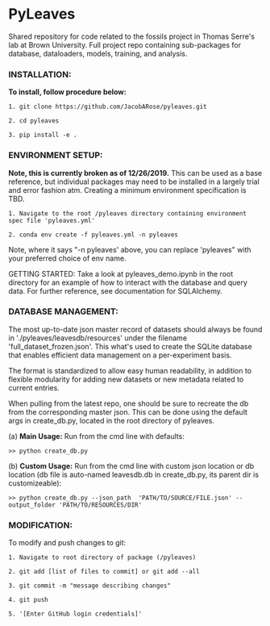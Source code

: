 PyLeaves
========

Shared repository for code related to the fossils project in Thomas Serre's lab at Brown University.
Full project repo containing sub-packages for database, dataloaders, models, training, and analysis.


### INSTALLATION: 
**To install, follow procedure below:**

    1. git clone https://github.com/JacobARose/pyleaves.git

    2. cd pyleaves

    3. pip install -e .

### ENVIRONMENT SETUP:
**Note, this is currently broken as of 12/26/2019.** This can be used as a base reference, but individual packages may need to be installed in a largely trial and error fashion atm. Creating a minimum environment specification is TBD.

    1. Navigate to the root /pyleaves directory containing environment spec file 'pyleaves.yml'

    2. conda env create -f pyleaves.yml -n pyleaves

Note, where it says "-n pyleaves' above, you can replace 'pyleaves" with your preferred choice of env name.

GETTING STARTED: Take a look at pyleaves_demo.ipynb in the root directory for an example of how to interact with the database and query data. For further reference, see documentation for SQLAlchemy.


### DATABASE MANAGEMENT:

The most up-to-date json master record of datasets should always be found in './pyleaves/leavesdb/resources' under the filename 'full_dataset_frozen.json'. This what's used to create the SQLite database that enables efficient data management on a per-experiment basis. 

The format is standardized to allow easy human readability, in addition to flexible modularity for adding new datasets or new metadata related to current entries.

When pulling from the latest repo, one should be sure to recreate the db from the corresponding master json. This can be done using the default args in create_db.py, located in the root directory of pyleaves.

(a) **Main Usage:** 
Run from the cmd line with defaults:

    >> python create_db.py

(b) **Custom Usage:**
Run from the cmd line with custom json location or db location (db file is auto-named leavesdb.db in create_db.py, its parent dir is customizeable):

    >> python create_db.py --json_path  'PATH/TO/SOURCE/FILE.json' --output_folder 'PATH/TO/RESOURCES/DIR'

### MODIFICATION:
To modify and push changes to git:

    1. Navigate to root directory of package (/pyleaves)

    2. git add [list of files to commit] or git add --all

    3. git commit -m "message describing changes"

    4. git push

    5. '[Enter GitHub login credentials]'
